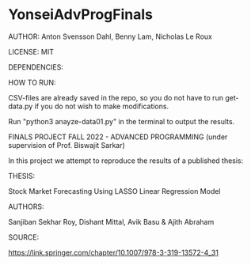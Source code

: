 # YonseiAdvProgFinals

AUTHOR: Anton Svensson Dahl, Benny Lam, Nicholas Le Roux

LICENSE: MIT

DEPENDENCIES:

<!-- pip install yfinance, pandas, matplotlib, datetime, scikit-learn, numpy -->

HOW TO RUN:

CSV-files are already saved in the repo, so you do not have to run get-data.py if you do not wish to make modifications.

Run "python3 anayze-data01.py" in the terminal to output the results.

FINALS PROJECT FALL 2022 - ADVANCED PROGRAMMING (under supervision of Prof. Biswajit Sarkar)

In this project we attempt to reproduce the results of a published thesis:

THESIS:

Stock Market Forecasting Using LASSO Linear Regression Model

AUTHORS:

Sanjiban Sekhar Roy, Dishant Mittal, Avik Basu & Ajith Abraham 

SOURCE:

https://link.springer.com/chapter/10.1007/978-3-319-13572-4_31